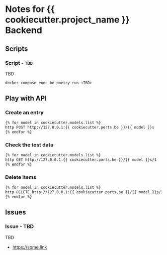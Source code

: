 # Notes for {{ cookiecutter.project_name }} Backend

## Scripts

### Script - `TBD`

TBD

```bash
docker compose exec be poetry run <TBD>
```

## Play with API

### Create an entry

```bash
{% for model in cookiecutter.models.list %}
http POST http://127.0.0.1:{{ cookiecutter.ports.be }}/{{ model }}s
{% endfor %}
```

### Check the test data

```bash
{% for model in cookiecutter.models.list %}
http GET http://127.0.0.1:{{ cookiecutter.ports.be }}/{{ model }}s/1
{% endfor %}
```

### Delete Items

```bash
{% for model in cookiecutter.models.list %}
http DELETE http://127.0.0.1:{{ cookiecutter.ports.be }}/{{ model }}s/1
{% endfor %}
```

## Issues

### Issue - TBD

TBD

- https://some.link
